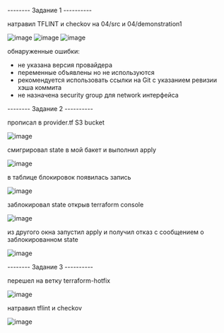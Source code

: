 -------- Задание 1 ----------

натравил TFLINT и checkov на 04/src и 04/demonstration1  

![image](https://github.com/user-attachments/assets/990b3f8b-1256-4706-9282-90677ee5fb98)
![image](https://github.com/user-attachments/assets/0575ee0e-54cf-4470-bf53-9246bffbbbce)
![image](https://github.com/user-attachments/assets/46ad149b-ed0a-4ad2-b898-028d0aeff639)

обнаруженные ошибки:
- не указана версия провайдера
- переменные объявлены но не используются
- рекомендуется использовать ссылки на Git с указанием ревизии хэша коммита
- не назначена security group для network интерфейса


-------- Задание 2 ----------    

 прописал в provider.tf S3 bucket 
 
![image](https://github.com/user-attachments/assets/48907078-802d-4663-a4c4-689055505671)

смигрировал state в мой бакет и выполнил apply       

![image](https://github.com/user-attachments/assets/29e38d30-6272-4cec-bf01-9c4cbf5d7ff1)

в таблице блокировок появилась запись 

![image](https://github.com/user-attachments/assets/bf19ce69-b426-45a3-9e75-35930e7a6ce2)

заблокировал state открыв terraform console  

![image](https://github.com/user-attachments/assets/a368ba6c-be38-48ed-9f3e-234df5eae02b)

из другого окна запустил apply и получил отказ с сообщением о заблокированном state    

![image](https://github.com/user-attachments/assets/f30fa9a0-4a54-4a37-9865-93061a4c82b0)  

-------- Задание 3 ----------    

перешел на ветку terraform-hotfix

![image](https://github.com/user-attachments/assets/2c270bda-2af7-416b-abdf-f32772583d8a)

натравил tflint и checkov      

![image](https://github.com/user-attachments/assets/362700b1-b60f-41dd-984b-c63ba15f548a)









 

 

